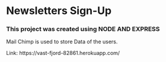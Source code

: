 <h1>Newsletters Sign-Up</h1>
<h3>This project was created using NODE AND EXPRESS</h3>
<p>Mail Chimp is used to store Data of the users.</p>
Link:
https://vast-fjord-82861.herokuapp.com/
